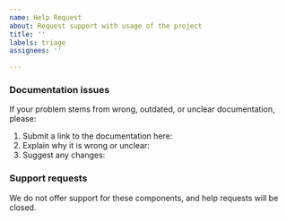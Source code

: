 ```yaml
---
name: Help Request
about: Request support with usage of the project
title: ''
labels: triage
assignees: ''

---
```


### Documentation issues

If your problem stems from wrong, outdated, or unclear documentation, please:

1. Submit a link to the documentation here:
2. Explain why it is wrong or unclear:
3. Suggest any changes:

### Support requests

We do not offer support for these components, and help requests will be closed.
